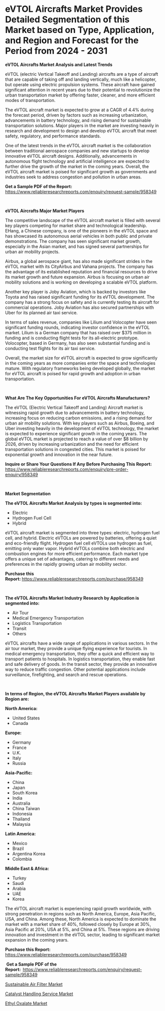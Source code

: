 <p><h1>eVTOL Aircrafts Market Provides Detailed Segmentation of this Market based on Type, Application, and Region and Forecast for the Period from 2024 - 2031</h1></p><p><strong>eVTOL Aircrafts Market Analysis and Latest Trends</strong></p>
<p><p>eVTOL (electric Vertical Takeoff and Landing) aircrafts are a type of aircraft that are capable of taking off and landing vertically, much like a helicopter, but operate using electric propulsion systems. These aircraft have gained significant attention in recent years due to their potential to revolutionize the urban transportation market by offering faster, cleaner, and more efficient modes of transportation.</p><p>The eVTOL aircraft market is expected to grow at a CAGR of 4.4% during the forecast period, driven by factors such as increasing urbanization, advancements in battery technology, and rising demand for sustainable transportation solutions. Major players in the market are investing heavily in research and development to design and develop eVTOL aircraft that meet safety, regulatory, and performance standards.</p><p>One of the latest trends in the eVTOL aircraft market is the collaboration between traditional aerospace companies and new startups to develop innovative eVTOL aircraft designs. Additionally, advancements in autonomous flight technology and artificial intelligence are expected to further drive the growth of the market in the coming years. Overall, the eVTOL aircraft market is poised for significant growth as governments and industries seek to address congestion and pollution in urban areas.</p></p>
<p><strong>Get a Sample PDF of the Report:&nbsp;</strong> <a href="https://www.reliableresearchreports.com/enquiry/request-sample/958349">https://www.reliableresearchreports.com/enquiry/request-sample/958349</a></p>
<p>&nbsp;</p>
<p><strong>eVTOL Aircrafts Major Market Players</strong></p>
<p><p>The competitive landscape of the eVTOL aircraft market is filled with several key players competing for market share and technological leadership. EHang, a Chinese company, is one of the pioneers in the eVTOL space and has showcased its autonomous aerial vehicles in both public and private demonstrations. The company has seen significant market growth, especially in the Asian market, and has signed several partnerships for urban air mobility projects.</p><p>Airbus, a global aerospace giant, has also made significant strides in the eVTOL market with its CityAirbus and Vahana projects. The company has the advantage of its established reputation and financial resources to drive its market growth and future expansion. Airbus is focusing on urban air mobility solutions and is working on developing a scalable eVTOL platform.</p><p>Another key player is Joby Aviation, which is backed by investors like Toyota and has raised significant funding for its eVTOL development. The company has a strong focus on safety and is currently testing its aircraft for commercial operations. Joby Aviation has also secured partnerships with Uber for its planned air taxi service.</p><p>In terms of sales revenue, companies like Lilium and Volocopter have seen significant funding rounds, indicating investor confidence in the eVTOL market. Lilium is a German company that has raised over $375 million in funding and is conducting flight tests for its all-electric prototype. Volocopter, based in Germany, has also seen substantial funding and is conducting test flights for its air taxi service.</p><p>Overall, the market size for eVTOL aircraft is expected to grow significantly in the coming years as more companies enter the space and technologies mature. With regulatory frameworks being developed globally, the market for eVTOL aircraft is poised for rapid growth and adoption in urban transportation.</p></p>
<p>&nbsp;</p>
<p><strong>What Are The Key Opportunities For eVTOL Aircrafts Manufacturers?</strong></p>
<p><p>The eVTOL (Electric Vertical Takeoff and Landing) Aircraft market is witnessing rapid growth due to advancements in battery technology, increasing focus on reducing carbon emissions, and a rising demand for urban air mobility solutions. With key players such as Airbus, Boeing, and Uber investing heavily in the development of eVTOL technology, the market is expected to experience significant growth in the coming years. The global eVTOL market is projected to reach a value of over $8 billion by 2026, driven by increasing urbanization and the need for efficient transportation solutions in congested cities. This market is poised for exponential growth and innovation in the near future.</p></p>
<p><strong>Inquire or Share Your Questions If Any Before Purchasing This Report:</strong> <a href="https://www.reliableresearchreports.com/enquiry/pre-order-enquiry/958349">https://www.reliableresearchreports.com/enquiry/pre-order-enquiry/958349</a></p>
<p>&nbsp;</p>
<p><strong>Market Segmentation</strong></p>
<p><strong>The eVTOL Aircrafts Market Analysis by types is segmented into:</strong></p>
<p><ul><li>Electric</li><li>Hydrogen Fuel Cell</li><li>Hybrid</li></ul></p>
<p><p>eVTOL aircraft market is segmented into three types: electric, hydrogen fuel cell, and hybrid. Electric eVTOLs are powered by batteries, offering a quiet and eco-friendly flight. Hydrogen fuel cell eVTOLs use hydrogen as fuel, emitting only water vapor. Hybrid eVTOLs combine both electric and combustion engines for more efficient performance. Each market type offers a unique set of advantages, catering to different needs and preferences in the rapidly growing urban air mobility sector.</p></p>
<p><strong>Purchase this Report:&nbsp;</strong><a href="https://www.reliableresearchreports.com/purchase/958349">https://www.reliableresearchreports.com/purchase/958349</a></p>
<p>&nbsp;</p>
<p><strong>The eVTOL Aircrafts Market Industry Research by Application is segmented into:</strong></p>
<p><ul><li>Air Tour</li><li>Medical Emergency Transportation</li><li>Logistics Transportation</li><li>Transit</li><li>Others</li></ul></p>
<p><p>eVTOL aircrafts have a wide range of applications in various sectors. In the air tour market, they provide a unique flying experience for tourists. In medical emergency transportation, they offer a quick and efficient way to transport patients to hospitals. In logistics transportation, they enable fast and safe delivery of goods. In the transit sector, they provide an innovative way to reduce traffic congestion. Other potential applications include surveillance, firefighting, and search and rescue operations.</p></p>
<p>&nbsp;</p>
<p><strong>In terms of Region, the eVTOL Aircrafts Market Players available by Region are:</strong></p>
<p>
    <p> <strong> North America: </strong>
        <ul>
            <li>United States</li>
            <li>Canada</li>
        </ul>
        </p> 
    <p> <strong> Europe: </strong>
        <ul>
            <li>Germany</li>
            <li>France</li>
            <li>U.K.</li>
            <li>Italy</li>
            <li>Russia</li>
        </ul>
        </p> 
    <p> <strong> Asia-Pacific: </strong>
        <ul>
            <li>China</li>
            <li>Japan</li>
            <li>South Korea</li>
            <li>India</li>
            <li>Australia</li>
            <li>China Taiwan</li>
            <li>Indonesia</li>
            <li>Thailand</li>
            <li>Malaysia</li>
        </ul>
        </p> 
    <p> <strong> Latin America: </strong>
        <ul>
            <li>Mexico</li>
            <li>Brazil</li>
            <li>Argentina Korea</li>
            <li>Colombia</li>
        </ul>
        </p> 
    <p> <strong> Middle East & Africa: </strong>
        <ul>
            <li>Turkey</li>
            <li>Saudi</li>
            <li>Arabia</li>
            <li>UAE</li>
            <li>Korea</li>
        </ul>
    </p>
    </p>
<p><p>The eVTOL aircraft market is experiencing rapid growth worldwide, with strong penetration in regions such as North America, Europe, Asia Pacific, USA, and China. Among these, North America is expected to dominate the market with a market share of 40%, followed closely by Europe at 30%, Asia Pacific at 20%, USA at 5%, and China at 5%. These regions are driving innovation and investment in the eVTOL sector, leading to significant market expansion in the coming years.</p></p>
<p><strong>Purchase this Report: </strong><a href="https://www.reliableresearchreports.com/purchase/958349">https://www.reliableresearchreports.com/purchase/958349</a></p>
<p>&nbsp;<strong>Get a Sample PDF of the Report:&nbsp;&nbsp;</strong><a href="https://www.reliableresearchreports.com/enquiry/request-sample/958349">https://www.reliableresearchreports.com/enquiry/request-sample/958349</a></p>
<p><strong></strong></p>
<p><p><a href="https://view.publitas.com/reportprime-1/sustainable-air-filter-market-size-growing-and-forecasted-for-period-from-2023-2030-and-provides-complete-market-analysis-of-this-market/">Sustainable Air Filter Market</a></p><p><a href="https://view.publitas.com/reportprime-1/catalyst-handling-service-market-provides-a-comprehensive-analysis-including-a-macro-overview-of-the-market-as-well-as-micro-details-such-as-market-size-and-competitive-landscape/">Catalyst Handling Service Market</a></p><p><a href="https://view.publitas.com/reportprime-1/ethyl-oxalate-market-size-and-examines-its-market-scope-with-a-primary-focus-on-growth-opportunities-and-forecasted-trends-spanning-from-2023-to-2030/">Ethyl Oxalate Market</a></p></p>